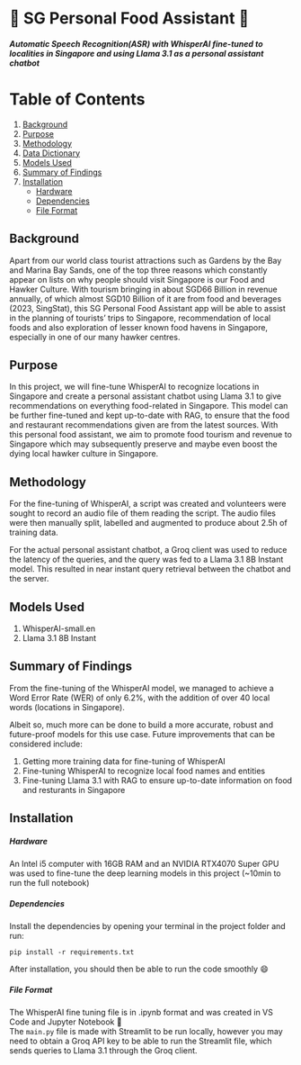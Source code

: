 # :spaghetti: SG Personal Food Assistant :spaghetti:
##### Automatic Speech Recognition(ASR) with WhisperAI fine-tuned to localities in Singapore and using Llama 3.1 as a personal assistant chatbot

# Table of Contents

1. [Background](#background)
2. [Purpose](#purpose)
3. [Methodology](#methodology)
4. [Data Dictionary](#data-dictionary)
5. [Models Used](#models-used)
6. [Summary of Findings](#summary-of-findings)
7. [Installation](#installation)
    - [Hardware](#hardware)
    - [Dependencies](#dependencies)
    - [File Format](#file-format)
    
## Background
Apart from our world class tourist attractions such as Gardens by the Bay and Marina Bay Sands,
one of the top three reasons which constantly appear on lists on why people should visit Singapore
is our Food and Hawker Culture. With tourism bringing in about SGD66 Billion in revenue
annually, of which almost SGD10 Billion of it are from food and beverages (2023, SingStat), this
SG Personal Food Assistant app will be able to assist in the planning of tourists’ trips to
Singapore, recommendation of local foods and also exploration of lesser known food havens in
Singapore, especially in one of our many hawker centres.

## Purpose
In this project, we will fine-tune WhisperAI to recognize locations in Singapore and create a personal assistant chatbot using Llama 3.1 to give recommendations on everything food-related in Singapore. This model can be further fine-tuned and kept up-to-date with RAG, to ensure that the food and restaurant recommendations given are from the latest sources. With this personal food assistant, we aim to promote food tourism and revenue to Singapore which may subsequently preserve and maybe even boost the dying local hawker culture in Singapore.

## Methodology
For the fine-tuning of WhisperAI, a script was created and volunteers were sought to record an audio file of them reading the script. The audio files were then manually split, labelled and augmented to produce about 2.5h of training data.

For the actual personal assistant chatbot, a Groq client was used to reduce the latency of the queries, and the query was fed to a Llama 3.1 8B Instant model. This resulted in near instant query retrieval between the chatbot and the server.

## Models Used
1. WhisperAI-small.en
2. Llama 3.1 8B Instant

## Summary of Findings

From the fine-tuning of the WhisperAI model, we managed to achieve a Word Error Rate (WER) of only 6.2%, with the addition of over 40 local words (locations in Singapore).

Albeit so, much more can be done to build a more accurate, robust and future-proof models for this use case. Future improvements that can be considered include:

1. Getting more training data for fine-tuning of WhisperAI
2. Fine-tuning WhisperAI to recognize local food names and entities
3. Fine-tuning Llama 3.1 with RAG to ensure up-to-date information on food and resturants in Singapore

## Installation

##### *Hardware*

An Intel i5 computer with 16GB RAM and an NVIDIA RTX4070 Super GPU was used to fine-tune the deep learning models in this project (~10min to run the full notebook)

##### *Dependencies*

Install the dependencies by opening your terminal in the project folder and run:

`pip install -r requirements.txt`

After installation, you should then be able to run the code smoothly :smile:

##### *File Format*

The WhisperAI fine tuning file is in .ipynb format and was created in VS Code and Jupyter Notebook :book:</br>
The `main.py` file is made with Streamlit to be run locally, however you may need to obtain a Groq API key to be able to run the Streamlit file, which sends queries to Llama 3.1 through the Groq client.
